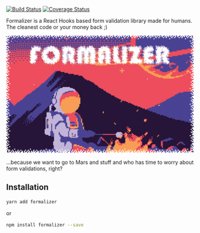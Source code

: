[![Build Status](https://travis-ci.com/nosachamos/formalizer.svg?branch=master)](https://travis-ci.com/nosachamos/formalizer)
[![Coverage Status](https://coveralls.io/repos/github/nosachamos/formalizer/badge.svg?branch=master)](https://coveralls.io/github/nosachamos/formalizer?branch=master)

Formalizer is a React Hooks based form validation library made for humans. The cleanest code or your money back ;)

![Formalizer](docs/cover.png)

...because we want to go to Mars and stuff and who has time to worry about form validations, right?


## Installation

```sh
yarn add formalizer
```

or

```sh
npm install formalizer --save
```

